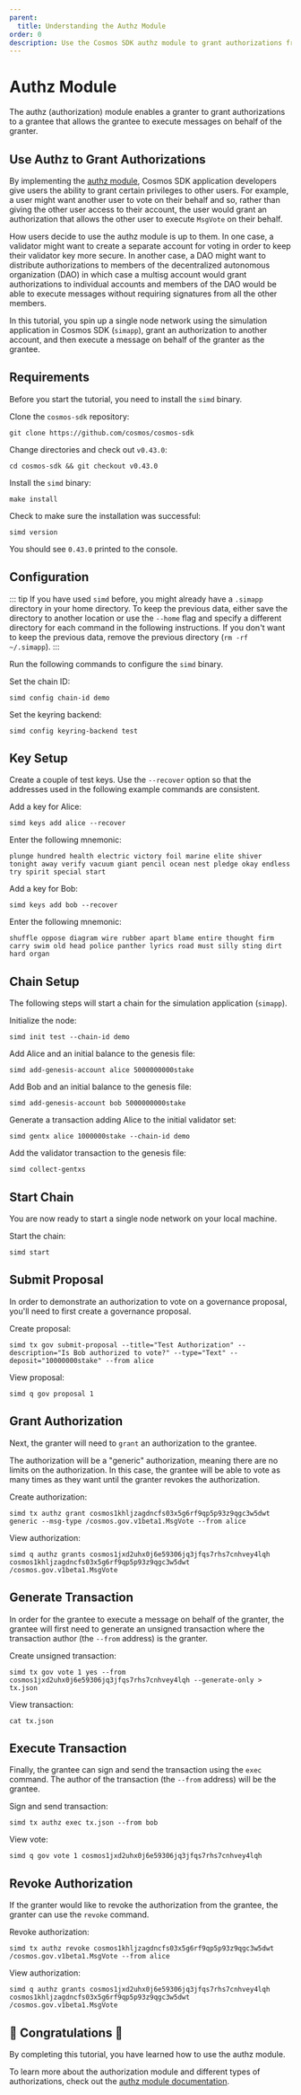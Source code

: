 ```yaml
---
parent:
  title: Understanding the Authz Module
order: 0
description: Use the Cosmos SDK authz module to grant authorizations from one account (the granter) to another account (the grantee).
---
```


# Authz Module

The authz (authorization) module enables a granter to grant authorizations to a grantee that allows the grantee to execute messages on behalf of the granter.

## Use Authz to Grant Authorizations

By implementing the [authz module](https://docs.cosmos.network/v0.43/modules/authz/), Cosmos SDK application developers give users the ability to grant certain privileges to other users. For example, a user might want another user to vote on their behalf and so, rather than giving the other user access to their account, the user would grant an authorization that allows the other user to execute `MsgVote` on their behalf.

How users decide to use the authz module is up to them. In one case, a validator might want to create a separate account for voting in order to keep their validator key more secure. In another case, a DAO might want to distribute authorizations to members of the decentralized autonomous organization (DAO) in which case a multisg account would grant authorizations to individual accounts and members of the DAO would be able to execute messages without requiring signatures from all the other members.

In this tutorial, you spin up a single node network using the simulation application in Cosmos SDK (`simapp`), grant an authorization to another account, and then execute a message on behalf of the granter as the grantee.

## Requirements

Before you start the tutorial, you need to install the `simd` binary.

Clone the `cosmos-sdk` repository:
```
git clone https://github.com/cosmos/cosmos-sdk
```

Change directories and check out `v0.43.0`:
```
cd cosmos-sdk && git checkout v0.43.0
```

Install the `simd` binary:
```
make install
```

Check to make sure the installation was successful:
```
simd version
```

You should see `0.43.0` printed to the console.

## Configuration

<!-- TODO: update tip to use `unsafe-reset-all` with better user experience -->

::: tip
If you have used `simd` before, you might already have a `.simapp` directory in your home directory. To keep the previous data, either save the directory to another location or use the `--home` flag and specify a different directory for each command in the following instructions. If you don't want to keep the previous data, remove the previous directory (`rm -rf ~/.simapp`).
:::

Run the following commands to configure the `simd` binary.

Set the chain ID:
```
simd config chain-id demo
```

Set the keyring backend:
```
simd config keyring-backend test
```

## Key Setup

Create a couple of test keys. Use the `--recover` option so that the addresses used in the following example commands are consistent.

Add a key for Alice:
```
simd keys add alice --recover
```

Enter the following mnemonic:
```
plunge hundred health electric victory foil marine elite shiver tonight away verify vacuum giant pencil ocean nest pledge okay endless try spirit special start
```

Add a key for Bob:
```
simd keys add bob --recover
```

Enter the following mnemonic:
```
shuffle oppose diagram wire rubber apart blame entire thought firm carry swim old head police panther lyrics road must silly sting dirt hard organ
```

## Chain Setup

The following steps will start a chain for the simulation application (`simapp`).

Initialize the node:
```
simd init test --chain-id demo
```

Add Alice and an initial balance to the genesis file:
```
simd add-genesis-account alice 5000000000stake
```

Add Bob and an initial balance to the genesis file:
```
simd add-genesis-account bob 5000000000stake
```

Generate a transaction adding Alice to the initial validator set:
```
simd gentx alice 1000000stake --chain-id demo
```

Add the validator transaction to the genesis file:
```
simd collect-gentxs
```

## Start Chain

You are now ready to start a single node network on your local machine.

Start the chain:
```
simd start
```

## Submit Proposal

In order to demonstrate an authorization to vote on a governance proposal, you'll need to first create a governance proposal.

Create proposal:
```
simd tx gov submit-proposal --title="Test Authorization" --description="Is Bob authorized to vote?" --type="Text" --deposit="10000000stake" --from alice
```

View proposal:
```
simd q gov proposal 1
```

## Grant Authorization

Next, the granter will need to `grant` an authorization to the grantee.

The authorization will be a "generic" authorization, meaning there are no limits on the authorization. In this case, the grantee will be able to vote as many times as they want until the granter revokes the authorization.

Create authorization:
```
simd tx authz grant cosmos1khljzagdncfs03x5g6rf9qp5p93z9qgc3w5dwt generic --msg-type /cosmos.gov.v1beta1.MsgVote --from alice
```

View authorization:
```
simd q authz grants cosmos1jxd2uhx0j6e59306jq3jfqs7rhs7cnhvey4lqh cosmos1khljzagdncfs03x5g6rf9qp5p93z9qgc3w5dwt /cosmos.gov.v1beta1.MsgVote
```

## Generate Transaction

In order for the grantee to execute a message on behalf of the granter, the grantee will first need to generate an unsigned transaction where the transaction author (the `--from` address) is the granter. 

Create unsigned transaction:
```
simd tx gov vote 1 yes --from cosmos1jxd2uhx0j6e59306jq3jfqs7rhs7cnhvey4lqh --generate-only > tx.json
```

View transaction:
```
cat tx.json
```

## Execute Transaction

Finally, the grantee can sign and send the transaction using the `exec` command. The author of the transaction (the `--from` address) will be the grantee.

Sign and send transaction:
```
simd tx authz exec tx.json --from bob
```

View vote:
```
simd q gov vote 1 cosmos1jxd2uhx0j6e59306jq3jfqs7rhs7cnhvey4lqh
```

## Revoke Authorization

If the granter would like to revoke the authorization from the grantee, the granter can use the `revoke` command.

Revoke authorization:
```
simd tx authz revoke cosmos1khljzagdncfs03x5g6rf9qp5p93z9qgc3w5dwt /cosmos.gov.v1beta1.MsgVote --from alice
```

View authorization:
```
simd q authz grants cosmos1jxd2uhx0j6e59306jq3jfqs7rhs7cnhvey4lqh cosmos1khljzagdncfs03x5g6rf9qp5p93z9qgc3w5dwt /cosmos.gov.v1beta1.MsgVote
```

## 🎉 Congratulations 🎉

By completing this tutorial, you have learned how to use the authz module.

To learn more about the authorization module and different types of authorizations, check out the [authz module documentation](https://docs.cosmos.network/v0.43/modules/authz/).
